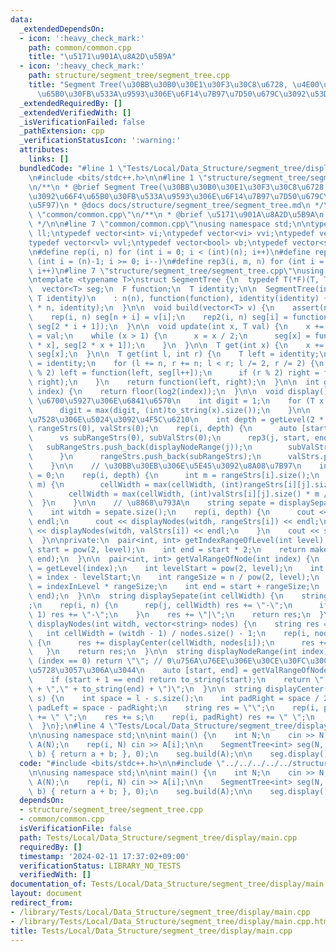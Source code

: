 ```yaml
---
data:
  _extendedDependsOn:
  - icon: ':heavy_check_mark:'
    path: common/common.cpp
    title: "\u5171\u901A\u8A2D\u5B9A"
  - icon: ':heavy_check_mark:'
    path: structure/segment_tree/segment_tree.cpp
    title: "Segment Tree(\u30BB\u30B0\u30E1\u30F3\u30C8\u6728, \u4E00\u70B9\u3092\u66F4\
      \u65B0\u30FB\u533A\u9593\u306E\u6F14\u7B97\u7D50\u679C\u3092\u53D6\u5F97)"
  _extendedRequiredBy: []
  _extendedVerifiedWith: []
  _isVerificationFailed: false
  _pathExtension: cpp
  _verificationStatusIcon: ':warning:'
  attributes:
    links: []
  bundledCode: "#line 1 \"Tests/Local/Data_Structure/segment_tree/display/main.cpp\"\
    \n#include <bits/stdc++.h>\n\n#line 1 \"structure/segment_tree/segment_tree.cpp\"\
    \n/**\n * @brief Segment Tree(\u30BB\u30B0\u30E1\u30F3\u30C8\u6728, \u4E00\u70B9\
    \u3092\u66F4\u65B0\u30FB\u533A\u9593\u306E\u6F14\u7B97\u7D50\u679C\u3092\u53D6\
    \u5F97)\n * @docs docs/structure/segment_tree/segment_tree.md\n */\n\n#line 1\
    \ \"common/common.cpp\"\n/**\n * @brief \u5171\u901A\u8A2D\u5B9A\n * @docs docs/common/common.md\n\
    \ */\n\n#line 7 \"common/common.cpp\"\nusing namespace std;\n\ntypedef long long\
    \ ll;\ntypedef vector<int> vi;\ntypedef vector<vi> vvi;\ntypedef vector<ll> vl;\n\
    typedef vector<vl> vvl;\ntypedef vector<bool> vb;\ntypedef vector<string> vs;\n\
    \n#define rep(i, n) for (int i = 0; i < (int)(n); i++)\n#define rep2(i, n) for\
    \ (int i = (n)-1; i >= 0; i--)\n#define rep3(i, m, n) for (int i = (m); i < (int)(n);\
    \ i++)\n#line 7 \"structure/segment_tree/segment_tree.cpp\"\nusing namespace std;\n\
    \ntemplate <typename T>\nstruct SegmentTree {\n  typedef T(*F)(T, T);\n  int n;\n\
    \  vector<T> seg;\n  F function;\n  T identity;\n\n  SegmentTree(int n, F function,\
    \ T identity)\n    : n(n), function(function), identity(identity) {\n    seg.assign(2\
    \ * n, identity);\n  }\n\n  void build(vector<T> v) {\n    assert(n == (int)v.size());\n\
    \    rep(i, n) seg[n + i] = v[i];\n    rep2(i, n) seg[i] = function(seg[2 * i],\
    \ seg[2 * i + 1]);\n  }\n\n  void update(int x, T val) {\n    x += n;\n    seg[x]\
    \ = val;\n    while (x > 1) {\n      x = x / 2;\n      seg[x] = function(seg[2\
    \ * x], seg[2 * x + 1]);\n    }\n  }\n\n  T get(int x) {\n    x += n;\n    return\
    \ seg[x];\n  }\n\n  T get(int l, int r) {\n    T left = identity;\n    T right\
    \ = identity;\n    for (l += n, r += n; l < r; l /= 2, r /= 2) {\n      if (l\
    \ % 2) left = function(left, seg[l++]);\n      if (r % 2) right = function(seg[--r],\
    \ right);\n    }\n    return function(left, right);\n  }\n\n  int getLevel(int\
    \ index) {\n    return floor(log2(index));\n  }\n\n  void display() {\n    //\
    \ \u6700\u5927\u306E\u6841\u6570\n    int digit = 1;\n    for (T x : seg) {\n\
    \      digit = max(digit, (int)to_string(x).size());\n    }\n\n    // \u8868\u793A\
    \u7528\u306E\u5024\u3092\u4F5C\u6210\n    int depth = getLevel(2 * n);\n    vector<vs>\
    \ rangeStrs(0), valStrs(0);\n    rep(i, depth) {\n      auto [start, end] = getIndexRangeOfLevel(i);\n\
    \      vs subRangeStrs(0), subValStrs(0);\n      rep3(j, start, end) {\n     \
    \   subRangeStrs.push_back(displayNodeRange(j));\n        subValStrs.push_back(to_string(seg[j]));\n\
    \      }\n      rangeStrs.push_back(subRangeStrs);\n      valStrs.push_back(subValStrs);\n\
    \    }\n\n    // \u30BB\u30EB\u306E\u5E45\u3092\u8A08\u7B97\n    int cellWidth\
    \ = 0;\n    rep(i, depth) {\n      int m = rangeStrs[i].size();\n      rep(j,\
    \ m) {\n        cellWidth = max(cellWidth, (int)rangeStrs[i][j].size() * m / n);\n\
    \        cellWidth = max(cellWidth, (int)valStrs[i][j].size() * m / n);\n    \
    \  }\n    }\n\n    // \u8868\u793A\n    string sepate = displaySepate(cellWidth);\n\
    \    int witdh = sepate.size();\n    rep(i, depth) {\n      cout << sepate <<\
    \ endl;\n      cout << displayNodes(witdh, rangeStrs[i]) << endl;\n      cout\
    \ << displayNodes(witdh, valStrs[i]) << endl;\n    }\n    cout << sepate << endl;\n\
    \  }\n\nprivate:\n  pair<int, int> getIndexRangeOfLevel(int level) {\n    int\
    \ start = pow(2, level);\n    int end = start * 2;\n    return make_pair(start,\
    \ end);\n  }\n\n  pair<int, int> getValRangeOfNode(int index) {\n    int level\
    \ = getLevel(index);\n    int levelStart = pow(2, level);\n    int indexInLevel\
    \ = index - levelStart;\n    int rangeSize = n / pow(2, level);\n    int start\
    \ = indexInLevel * rangeSize;\n    int end = start + rangeSize;\n    return make_pair(start,\
    \ end);\n  }\n\n  string displaySepate(int cellWidth) {\n    string res = \"|\"\
    ;\n    rep(i, n) {\n      rep(j, cellWidth) res += \"-\";\n      if (i != n -\
    \ 1) res += \"-\";\n    }\n    res += \"|\";\n    return res;\n  }\n\n  string\
    \ displayNodes(int witdh, vector<string> nodes) {\n    string res = \"|\";\n \
    \   int cellWidth = (witdh - 1) / nodes.size() - 1;\n    rep(i, nodes.size())\
    \ {\n      res += displayCenter(cellWidth, nodes[i]);\n      res += \"|\";\n \
    \   }\n    return res;\n  }\n\n  string displayNodeRange(int index) {\n    if\
    \ (index == 0) return \"\"; // 0\u756A\u76EE\u306E\u30CE\u30FC\u30C9\u306F\u5B58\
    \u5728\u3057\u306A\u3044\n    auto [start, end] = getValRangeOfNode(index);\n\
    \    if (start + 1 == end) return to_string(start);\n    return \"[\" + to_string(start)\
    \ + \",\" + to_string(end) + \")\";\n  }\n\n  string displayCenter(int l, string\
    \ s) {\n    int space = l - s.size();\n    int padRight = space / 2;\n    int\
    \ padLeft = space - padRight;\n    string res = \"\";\n    rep(i, padLeft) res\
    \ += \" \";\n    res += s;\n    rep(i, padRight) res += \" \";\n    return res;\n\
    \  }\n};\n#line 4 \"Tests/Local/Data_Structure/segment_tree/display/main.cpp\"\
    \n\nusing namespace std;\n\nint main() {\n    int N;\n    cin >> N;\n\n    vi\
    \ A(N);\n    rep(i, N) cin >> A[i];\n\n    SegmentTree<int> seg(N, [](int a, int\
    \ b) { return a + b; }, 0);\n    seg.build(A);\n\n    seg.display();\n}\n"
  code: "#include <bits/stdc++.h>\n\n#include \"../../../../../structure/segment_tree/segment_tree.cpp\"\
    \n\nusing namespace std;\n\nint main() {\n    int N;\n    cin >> N;\n\n    vi\
    \ A(N);\n    rep(i, N) cin >> A[i];\n\n    SegmentTree<int> seg(N, [](int a, int\
    \ b) { return a + b; }, 0);\n    seg.build(A);\n\n    seg.display();\n}\n"
  dependsOn:
  - structure/segment_tree/segment_tree.cpp
  - common/common.cpp
  isVerificationFile: false
  path: Tests/Local/Data_Structure/segment_tree/display/main.cpp
  requiredBy: []
  timestamp: '2024-02-11 17:37:02+09:00'
  verificationStatus: LIBRARY_NO_TESTS
  verifiedWith: []
documentation_of: Tests/Local/Data_Structure/segment_tree/display/main.cpp
layout: document
redirect_from:
- /library/Tests/Local/Data_Structure/segment_tree/display/main.cpp
- /library/Tests/Local/Data_Structure/segment_tree/display/main.cpp.html
title: Tests/Local/Data_Structure/segment_tree/display/main.cpp
---
```

